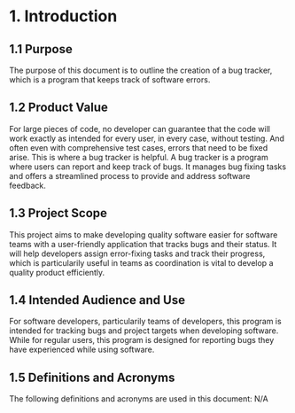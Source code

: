 ﻿# 1. Introduction

## 1.1 Purpose
The purpose of this document is to outline the creation of a bug tracker, which is a program that keeps track of software errors.

## 1.2 Product Value
For large pieces of code, no developer can guarantee that the code will work exactly as intended for every user, in every case, without testing.
And often even with comprehensive test cases, errors that need to be fixed arise.
This is where a bug tracker is helpful.
A bug tracker is a program where users can report and keep track of bugs.
It manages bug fixing tasks and offers a streamlined process to provide and address software feedback.

## 1.3 Project Scope
This project aims to make developing quality software easier for software teams with a user-friendly application that tracks bugs and their status.
It will help developers assign error-fixing tasks and track their progress, 
which is particularily useful in teams as coordination is vital to develop a quality product efficiently.

## 1.4 Intended Audience and Use
For software developers, particularily teams of developers, this program is intended for tracking bugs and project targets when developing software.
While for regular users, this program is designed for reporting bugs they have experienced while using software.

## 1.5 Definitions and Acronyms
The following definitions and acronyms are used in this document:
N/A
